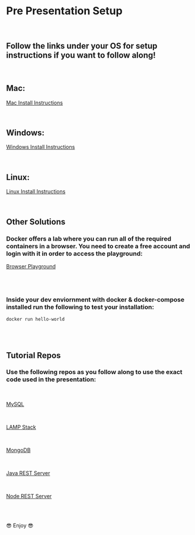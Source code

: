 # Pre Presentation Setup 

<br />

## Follow the links under your OS for setup instructions if you want to follow along!

<br />

## Mac:

[Mac Install Instructions](https://docs.docker.com/docker-for-mac/install/)

<br />

## Windows:

[Windows Install Instructions](https://docs.docker.com/docker-for-windows/install/)

<br />

## Linux:

[Linux Install Instructions](https://docs.docker.com/engine/install/)

<br />

## Other Solutions

### Docker offers a lab where you can run all of the required containers in a browser. You need to create a free account and login with it in order to access the playground:

[Browser Playground](https://labs.play-with-docker.com/)


<br />
<br />

### Inside your dev enviornment with docker & docker-compose installed run the following to test your installation:

```
docker run hello-world
```


<br />
<br />


## Tutorial Repos

### Use the following repos as you follow along to use the exact code used in the presentation:

<br />

[MySQL](https://github.com/matthewrutter/docker-mysql.git)

<br />

[LAMP Stack](https://github.com/matthewrutter/docker-lamp.git)

<br />

[MongoDB](https://github.com/matthewrutter/docker-mongo.git)

<br />

[Java REST Server](https://github.com/matthewrutter/docker-spark.git)

<br />

[Node REST Server](https://github.com/matthewrutter/docker-node.git)

<br />
<br />

:sunglasses: Enjoy :sunglasses: